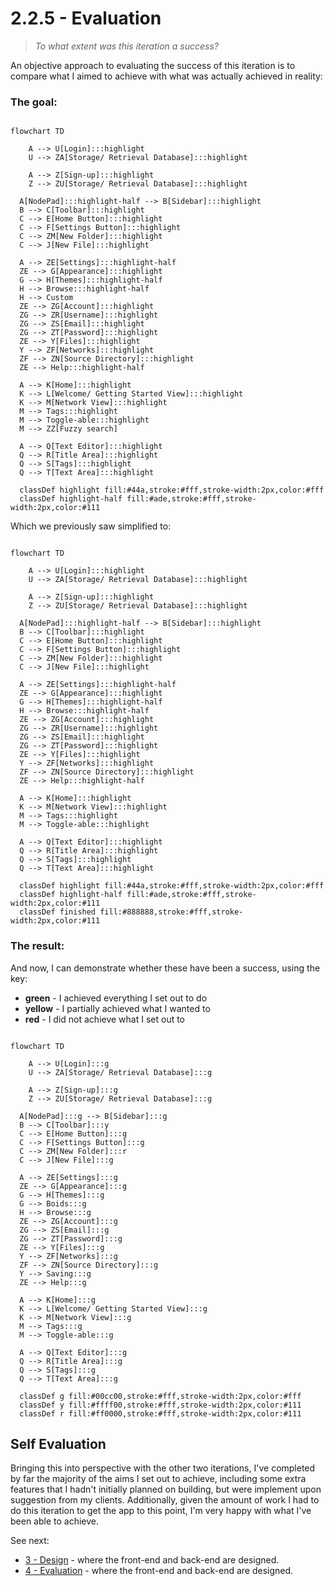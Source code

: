 # 2.2.5 - Evaluation

> _To what extent was this iteration a success?_

An objective approach to evaluating the success of this iteration is to compare what I aimed to achieve with what was actually achieved in reality:

### The goal:

```mermaid

flowchart TD

	A --> U[Login]:::highlight
	U --> ZA[Storage/ Retrieval Database]:::highlight

	A --> Z[Sign-up]:::highlight
	Z --> ZU[Storage/ Retrieval Database]:::highlight

  A[NodePad]:::highlight-half --> B[Sidebar]:::highlight
  B --> C[Toolbar]:::highlight
  C --> E[Home Button]:::highlight
  C --> F[Settings Button]:::highlight
  C --> ZM[New Folder]:::highlight
  C --> J[New File]:::highlight

  A --> ZE[Settings]:::highlight-half
  ZE --> G[Appearance]:::highlight
  G --> H[Themes]:::highlight-half
  H --> Browse:::highlight-half
  H --> Custom
  ZE --> ZG[Account]:::highlight
  ZG --> ZR[Username]:::highlight
  ZG --> ZS[Email]:::highlight
  ZG --> ZT[Password]:::highlight
  ZE --> Y[Files]:::highlight
  Y --> ZF[Networks]:::highlight
  ZF --> ZN[Source Directory]:::highlight
  ZE --> Help:::highlight-half

  A --> K[Home]:::highlight
  K --> L[Welcome/ Getting Started View]:::highlight
  K --> M[Network View]:::highlight
  M --> Tags:::highlight
  M --> Toggle-able:::highlight
  M --> ZZ[Fuzzy search]

  A --> Q[Text Editor]:::highlight
  Q --> R[Title Area]:::highlight
  Q --> S[Tags]:::highlight
  Q --> T[Text Area]:::highlight

  classDef highlight fill:#44a,stroke:#fff,stroke-width:2px,color:#fff
  classDef highlight-half fill:#ade,stroke:#fff,stroke-width:2px,color:#111
```

Which we previously saw simplified to:

```mermaid

flowchart TD

	A --> U[Login]:::highlight
	U --> ZA[Storage/ Retrieval Database]:::highlight

	A --> Z[Sign-up]:::highlight
	Z --> ZU[Storage/ Retrieval Database]:::highlight

  A[NodePad]:::highlight-half --> B[Sidebar]:::highlight
  B --> C[Toolbar]:::highlight
  C --> E[Home Button]:::highlight
  C --> F[Settings Button]:::highlight
  C --> ZM[New Folder]:::highlight
  C --> J[New File]:::highlight

  A --> ZE[Settings]:::highlight-half
  ZE --> G[Appearance]:::highlight
  G --> H[Themes]:::highlight-half
  H --> Browse:::highlight-half
  ZE --> ZG[Account]:::highlight
  ZG --> ZR[Username]:::highlight
  ZG --> ZS[Email]:::highlight
  ZG --> ZT[Password]:::highlight
  ZE --> Y[Files]:::highlight
  Y --> ZF[Networks]:::highlight
  ZF --> ZN[Source Directory]:::highlight
  ZE --> Help:::highlight-half

  A --> K[Home]:::highlight
  K --> M[Network View]:::highlight
  M --> Tags:::highlight
  M --> Toggle-able:::highlight

  A --> Q[Text Editor]:::highlight
  Q --> R[Title Area]:::highlight
  Q --> S[Tags]:::highlight
  Q --> T[Text Area]:::highlight

  classDef highlight fill:#44a,stroke:#fff,stroke-width:2px,color:#fff
  classDef highlight-half fill:#ade,stroke:#fff,stroke-width:2px,color:#111
  classDef finished fill:#888888,stroke:#fff,stroke-width:2px,color:#111
```

### The result:

And now, I can demonstrate whether these have been a success, using the key:

- **green** - I achieved everything I set out to do
- **yellow** - I partially achieved what I wanted to
- **red** - I did not achieve what I set out to

```mermaid

flowchart TD

	A --> U[Login]:::g
	U --> ZA[Storage/ Retrieval Database]:::g

	A --> Z[Sign-up]:::g
	Z --> ZU[Storage/ Retrieval Database]:::g

  A[NodePad]:::g --> B[Sidebar]:::g
  B --> C[Toolbar]:::y
  C --> E[Home Button]:::g
  C --> F[Settings Button]:::g
  C --> ZM[New Folder]:::r
  C --> J[New File]:::g

  A --> ZE[Settings]:::g
  ZE --> G[Appearance]:::g
  G --> H[Themes]:::g
  G --> Boids:::g
  H --> Browse:::g
  ZE --> ZG[Account]:::g
  ZG --> ZS[Email]:::g
  ZG --> ZT[Password]:::g
  ZE --> Y[Files]:::g
  Y --> ZF[Networks]:::g
  ZF --> ZN[Source Directory]:::g
  Y --> Saving:::g
  ZE --> Help:::g

  A --> K[Home]:::g
  K --> L[Welcome/ Getting Started View]:::g
  K --> M[Network View]:::g
  M --> Tags:::g
  M --> Toggle-able:::g

  A --> Q[Text Editor]:::g
  Q --> R[Title Area]:::g
  Q --> S[Tags]:::g
  Q --> T[Text Area]:::g

  classDef g fill:#00cc00,stroke:#fff,stroke-width:2px,color:#fff
  classDef y fill:#ffff00,stroke:#fff,stroke-width:2px,color:#111
  classDef r fill:#ff0000,stroke:#fff,stroke-width:2px,color:#111
```

## Self Evaluation

Bringing this into perspective with the other two iterations, I've completed by far the majority of the aims I set out to achieve, including some extra features that I hadn't initially planned on building, but were implement upon suggestion from my clients.
Additionally, given the amount of work I had to do this iteration to get the app to this point, I'm very happy with what I've been able to achieve.

See next:

- [3 - Design](../../3%20-%20Design/) - where the front-end and back-end are designed.
- [4 - Evaluation](../../4%20-%20Evaluation/) - where the front-end and back-end are designed.
